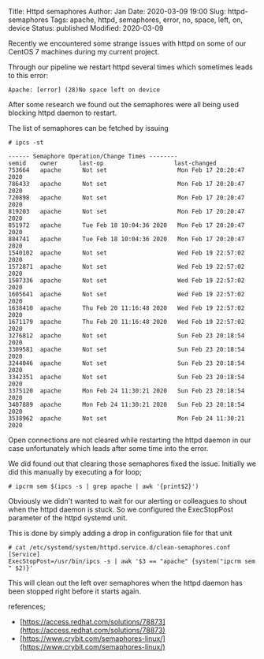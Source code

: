 Title:       Httpd semaphores
Author:      Jan
Date:        2020-03-09 19:00
Slug:        httpd-semaphores
Tags:        apache, httpd, semaphores, error, no, space, left, on, device
Status:      published
Modified:    2020-03-09

Recently we encountered some strange issues with httpd on some of our CentOS 7 machines during my current project.

Through our pipeline we restart httpd several times which sometimes leads to this error:

```
Apache: [error] (28)No space left on device
```

After some research we found out the semaphores were all being used blocking httpd daemon to restart.

The list of semaphores can be fetched by issuing

```
# ipcs -st

------ Semaphore Operation/Change Times --------
semid    owner      last-op                    last-changed
753664   apache      Not set                    Mon Feb 17 20:20:47 2020
786433   apache      Not set                    Mon Feb 17 20:20:47 2020
720898   apache      Not set                    Mon Feb 17 20:20:47 2020
819203   apache      Not set                    Mon Feb 17 20:20:47 2020
851972   apache      Tue Feb 18 10:04:36 2020   Mon Feb 17 20:20:47 2020
884741   apache      Tue Feb 18 10:04:36 2020   Mon Feb 17 20:20:47 2020
1540102  apache      Not set                    Wed Feb 19 22:57:02 2020
1572871  apache      Not set                    Wed Feb 19 22:57:02 2020
1507336  apache      Not set                    Wed Feb 19 22:57:02 2020
1605641  apache      Not set                    Wed Feb 19 22:57:02 2020
1638410  apache      Thu Feb 20 11:16:48 2020   Wed Feb 19 22:57:02 2020
1671179  apache      Thu Feb 20 11:16:48 2020   Wed Feb 19 22:57:02 2020
3276812  apache      Not set                    Sun Feb 23 20:18:54 2020
3309581  apache      Not set                    Sun Feb 23 20:18:54 2020
3244046  apache      Not set                    Sun Feb 23 20:18:54 2020
3342351  apache      Not set                    Sun Feb 23 20:18:54 2020
3375120  apache      Mon Feb 24 11:30:21 2020   Sun Feb 23 20:18:54 2020
3407889  apache      Mon Feb 24 11:30:21 2020   Sun Feb 23 20:18:54 2020
3538962  apache      Not set                    Mon Feb 24 11:30:21 2020

```

Open connections are not cleared while restarting the httpd daemon in our case unfortunately which leads after some time into the error.

We did found out that clearing those semaphores fixed the issue. Initially we did this manually by executing a for loop;

```
# ipcrm sem $(ipcs -s | grep apache | awk '{print$2}')
```

Obviously we didn't wanted to wait for our alerting or colleagues to shout when the httpd daemon is stuck. So we configured the ExecStopPost parameter of the httpd systemd unit.

This is done by simply adding a drop in configuration file for that unit

```
# cat /etc/systemd/system/httpd.service.d/clean-semaphores.conf
[Service]
ExecStopPost=/usr/bin/ipcs -s | awk '$3 == "apache" {system("ipcrm sem " $2)}'
```

This will clean out the left over semaphores when the httpd daemon has been stopped right before it starts again.

references;

- [https://access.redhat.com/solutions/78873](https://access.redhat.com/solutions/78873)
- [https://www.crybit.com/semaphores-linux/](https://www.crybit.com/semaphores-linux/)

